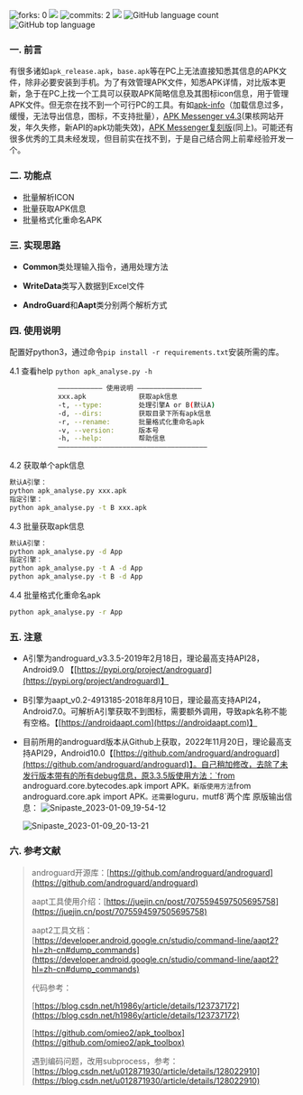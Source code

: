 ![forks: 0](https://badgen.net/github/forks/Scipline/apk_analyse?labelColor=black&color=orange)	![](https://badgen.net/github/stars/Scipline/apk_analyse?labelColor=black&color=pink)	![commits: 2](https://badgen.net/github/commits/Scipline/apk_analyse)	![](https://badgen.net/github/release/Scipline/apk_analyse)	![GitHub language count](https://img.shields.io/github/languages/count/Scipline/apk_analyse?labelColor=abcdef&style=flat&color=brightgreen)	![GitHub top language](https://img.shields.io/github/languages/top/Scipline/apk_analyse?style=flat&labelColor=4a2206&color=ab2415)

### 一. 前言

有很多诸如`apk_release.apk`，`base.apk`等在PC上无法直接知悉其信息的APK文件，除非必要安装到手机。为了有效管理APK文件，知悉APK详情，对比版本更新，急于在PC上找一个工具可以获取APK简略信息及其图标icon信息，用于管理APK文件。但无奈在找不到一个可行PC的工具。有如[apk-info](https://github.com/Enyby/APK-Info)（加载信息过多，缓慢，无法导出信息，图标，不支持批量），[APK Messenger v4.3](https://www.ghxi.com/apkinfo.html)(果核网站开发，年久失修，新API的apk功能失效)，[APK Messenger复刻版](https://github.com/ghboke/APKMessenger)(同上)。可能还有很多优秀的工具未经发现，但目前实在找不到，于是自己结合网上前辈经验开发一个。 

### 二. 功能点
- 批量解析ICON
- 批量获取APK信息
- 批量格式化重命名APK

### 三. 实现思路
- **Common**类处理输入指令，通用处理方法

- **WriteData**类写入数据到Excel文件

- **AndroGuard**和**Aapt**类分别两个解析方式

### 四. 使用说明
配置好python3，通过命令`pip install -r requirements.txt`安装所需的库。

4.1 查看help
`python apk_analyse.py -h`

```bash
		    ——————————— 使用说明 ————————————————
            xxx.apk             获取apk信息
            -t, --type:         处理引擎A or B(默认A)
            -d, --dirs:         获取目录下所有apk信息
            -r, --rename:       批量格式化重命名apk
            -v, --version:      版本号
            -h, --help:         帮助信息
            —————————————————————————————————————
```

4.2 获取单个apk信息

```bash
默认A引擎：
python apk_analyse.py xxx.apk
指定引擎：
python apk_analyse.py -t B xxx.apk
```

4.3 批量获取apk信息

```bash
默认A引擎：
python apk_analyse.py -d App
指定引擎：
python apk_analyse.py -t A -d App
python apk_analyse.py -t B -d App
```

4.4 批量格式化重命名apk

```bash
python apk_analyse.py -r App
```

### 五. 注意

- A引擎为androguard_v3.3.5-2019年2月18日，理论最高支持API28，Android9.0 【[https://pypi.org/project/androguard](https://pypi.org/project/androguard)】

- B引擎为aapt_v0.2-4913185-2018年8月10日，理论最高支持API24，Android7.0。可解析A引擎获取不到图标，需要额外调用，导致apk名称不能有空格。【[https://androidaapt.com](https://androidaapt.com)】

- 目前所用的androguard版本从Github上获取，2022年11月20日，理论最高支持API29，Android10.0【[https://github.com/androguard/androguard](https://github.com/androguard/androguard)】。自己稍加修改，去除了未发行版本带有的所有debug信息，原3.3.5版使用方法：`from androguard.core.bytecodes.apk import APK`。新版使用方法`from androguard.core.apk import APK`。还需要`loguru`，`mutf8`两个库
  原版输出信息：
  ![Snipaste_2023-01-09_19-54-12](https://i2.100024.xyz/2023/01/11/12jkp4p.webp)

  ![Snipaste_2023-01-09_20-13-21](https://i2.100024.xyz/2023/01/11/12jtjqk.webp)

### 六. 参考文献

> androguard开源库：[https://github.com/androguard/androguard](https://github.com/androguard/androguard)
>
> aapt工具使用介绍：[https://juejin.cn/post/7075594597505695758](https://juejin.cn/post/7075594597505695758)
>
> aapt2工具文档：[https://developer.android.google.cn/studio/command-line/aapt2?hl=zh-cn#dump_commands](https://developer.android.google.cn/studio/command-line/aapt2?hl=zh-cn#dump_commands)
>
> 代码参考：
>
> [https://blog.csdn.net/h1986y/article/details/123737172](https://blog.csdn.net/h1986y/article/details/123737172) 
>
> [https://github.com/omieo2/apk_toolbox](https://github.com/omieo2/apk_toolbox)
>
> 遇到编码问题，改用subprocess，参考：[https://blog.csdn.net/u012871930/article/details/128022910](https://blog.csdn.net/u012871930/article/details/128022910)
